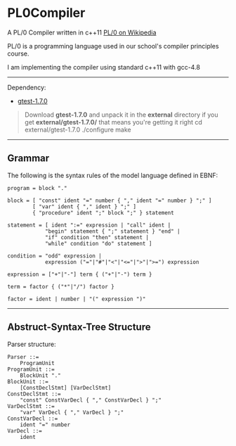 PL0Compiler
===========

A PL/0 Compiler written in c++11 [PL/0 on Wikipedia](http://en.wikipedia.org/wiki/PL/0)

PL/0 is a programming language used in our school's compiler principles course.

I am implementing the compiler using standard c++11 with gcc-4.8

----
Dependency:

* [gtest-1.7.0](https://code.google.com/p/googletest/)
> Download **gtest-1.7.0** and unpack it in the **external** directory
> if you get **external/gtest-1.7.0/** that means you're getting it right
> cd external/gtest-1.7.0
> ./configure
> make

----

## Grammar

The following is the syntax rules of the model language defined in EBNF:

	program = block "."

	block = [ "const" ident "=" number { "," ident "=" number } ";" ]
			[ "var" ident { "," ident } ";" ]
			{ "procedure" ident ";" block ";" } statement

	statement = [ ident ":=" expression | "call" ident |
				"begin" statement { ";" statement } "end" |
				"if" condition "then" statement |
				"while" condition "do" statement ]

	condition = "odd" expression |
				expression ("="|"#"|"<"|"<="|">"|">=") expression

	expression = ["+"|"-"] term { ("+"|"-") term }

	term = factor { ("*"|"/") factor }

	factor = ident | number | "(" expression ")"

----

## Abstruct-Syntax-Tree Structure

Parser structure:

	Parser ::=
		ProgramUnit
	ProgramUnit ::=
		BlockUnit "."
	BlockUnit ::=
		[ConstDeclStmt] [VarDeclStmt]
	ConstDeclStmt ::=
		"const" ConstVarDecl { "," ConstVarDecl } ";"
	VarDeclStmt ::=
		"var" VarDecl { "," VarDecl } ";"
	ConstVarDecl ::=
		ident "=" number
	VarDecl ::=
		ident

